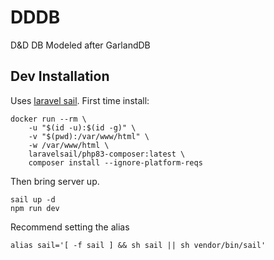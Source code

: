 # DDDB

D&amp;D DB Modeled after GarlandDB

## Dev Installation

Uses [laravel sail](https://laravel.com/docs/10.x/sail).
First time install:

```
docker run --rm \
    -u "$(id -u):$(id -g)" \
    -v "$(pwd):/var/www/html" \
    -w /var/www/html \
    laravelsail/php83-composer:latest \
    composer install --ignore-platform-reqs
```

Then bring server up.

```
sail up -d
npm run dev
```

Recommend setting the alias

```
alias sail='[ -f sail ] && sh sail || sh vendor/bin/sail'
```
